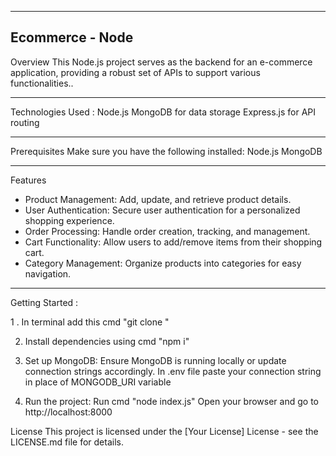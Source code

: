-------------------------------------------------------------
Ecommerce - Node
-------------------------------------------------------------

Overview
This Node.js project serves as the backend for an e-commerce application, providing a robust set of APIs to support various functionalities..

-------------------------------------------------------------

Technologies Used : 
Node.js
MongoDB for data storage
Express.js for API routing

-------------------------------------------------------------


Prerequisites
Make sure you have the following installed:
Node.js
MongoDB

-------------------------------------------------------------
Features
- Product Management: Add, update, and retrieve product details.
- User Authentication: Secure user authentication for a personalized shopping experience.
- Order Processing: Handle order creation, tracking, and management.
- Cart Functionality: Allow users to add/remove items from their shopping cart.
- Category Management: Organize products into categories for easy navigation.

-------------------------------------------------------------

Getting Started :

1 . In terminal add this cmd
	"git clone <repository-url>"

2. Install dependencies using cmd
	"npm i"

3. Set up MongoDB:
    Ensure MongoDB is running locally or update connection strings accordingly.
	In .env file paste your connection string in place of MONGODB_URI variable

4. Run the project:
   Run cmd "node index.js"
   Open your browser and go to http://localhost:8000


License
This project is licensed under the [Your License] License - see the LICENSE.md file for details.
